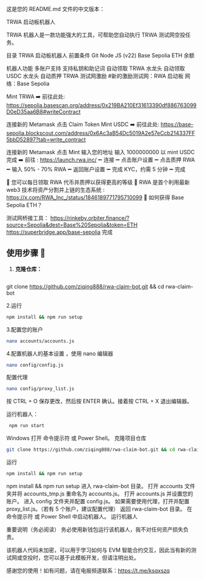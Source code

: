
这是您的 README.md 文件的中文版本：

TRWA 启动板机器人


TRWA 机器人是一款功能强大的工具，可帮助您自动执行 TRWA 测试网空投任务。

目录
TRWA 启动板机器人
前置条件
Git
Node JS (v22)
Base Sepolia ETH 余额



机器人功能
多账户支持
支持私钥和助记词
自动领取 TRWA 水龙头
自动领取 USDC 水龙头
自动质押
TRWA 测试网激励
#新的激励测试网：RWA 启动板 网络：Base Sepolia

Mint TRWA
➡️ 前往此处: https://sepolia.basescan.org/address/0x219BA210Ef31613390df886763099D0eD35aa6B8#writeContract

连接新的 Metamask
点击 Claim Token
Mint USDC
➡️ 前往此处: https://base-sepolia.blockscout.com/address/0x6Ac3aB54Dc5019A2e57eCcb214337FF5bbD52897?tab=write_contract

连接新的 Metamask
点击 Mint
输入您的地址
输入 1000000000 以 mint USDC
完成
➡️ 前往 : https://launch.rwa.inc/ ➖ 连接 ➖ 点击账户设置 ➖ 点击质押 RWA ➖ 输入 50% - 70% RWA ➖ 返回账户设置 ➖ 完成 KYC，约需 5 分钟 ➖ 完成

📌 您可以每日领取 RWA 代币并质押以获得更高的等级 📌 RWA 是首个利用最新 web3 技术将资产分割并上链的生态系统 : https://x.com/RWA_Inc_/status/1846189771795710099 📌 如何获得 Base Sepolia ETH？

测试网桥接工具：
https://rinkeby.orbiter.finance/?source=Sepolia&dest=Base%20Sepolia&token=ETH
https://superbridge.app/base-sepolia
完成

## 使用步骤 🚀

1. **克隆仓库：**
   ```bash
  git clone https://github.com/ziqing888/rwa-claim-bot.git && cd rwa-claim-bot

2.运行

 ```bash
 npm install && npm run setup

```
3.配置您的账户
   ```bash
 nano accounts/accounts.js

 ```
4.配置机器人的基本设置
，使用 nano 编辑器
```bash
nano config/config.js

```
配置代理


```bash
nano config/proxy_list.js
 ```
按 CTRL + O 保存更改，然后按 ENTER 确认。接着按 CTRL + X 退出编辑器。

运行机器人：
 ```bash
  npm run start

 ```
Windows
打开 命令提示符 或 Power Shell。
克隆项目仓库
```bash
git clone https://github.com/ziqing888/rwa-claim-bot.git && cd rwa-claim-bot
```
运行
```bash
npm install && npm run setup
```
npm install && npm run setup
进入 rwa-claim-bot 目录。
打开 accounts 文件夹并将 accounts_tmp.js 重命名为 accounts.js。
打开 accounts.js 并设置您的账户。
进入 config 文件夹并配置 config.js。
如果需要使用代理，打开并配置 proxy_list.js。（若有 5 个账户，建议配置代理）
返回 rwa-claim-bot 目录。
在 命令提示符 或 Power Shell 中启动机器人。
运行机器人

重要说明（务必阅读）
务必使用新钱包运行该机器人，我不对任何资产损失负责。

该机器人代码未加密，可以用于学习如何与 EVM 智能合约交互，因此当有新的测试网或空投时，您可以基于此模板开发，但请注明出处。


感谢您的使用！如有问题，请在电报频道联系：https://t.me/ksqxszq
 
